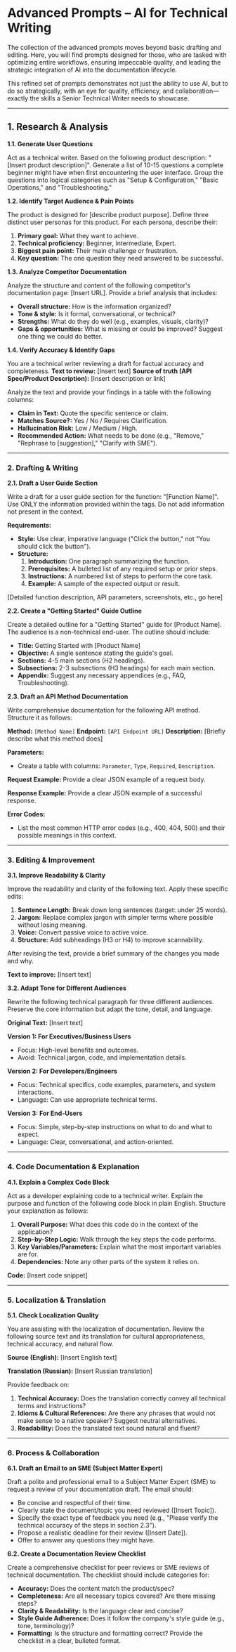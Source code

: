 # Advanced Prompts – AI for Technical Writing

The collection of the advanced prompts moves beyond basic drafting and editing. Here, you will find prompts designed for those, who are tasked with optimizing entire workflows, ensuring impeccable quality, and leading the strategic integration of AI into the documentation lifecycle. 

This refined set of prompts demonstrates not just the ability to use AI, but to do so strategically, with an eye for quality, efficiency, and collaboration—exactly the skills a Senior Technical Writer needs to showcase.

---

## 1. Research & Analysis

**1.1. Generate User Questions**
 

Act as a technical writer. Based on the following product description: "[Insert product description]". Generate a list of 10-15 questions a complete beginner might have when first encountering the user interface. Group the questions into logical categories such as "Setup & Configuration," "Basic Operations," and "Troubleshooting."


**1.2. Identify Target Audience & Pain Points**
 

The product is designed for [describe product purpose]. Define three distinct user personas for this product. For each persona, describe their:
1. **Primary goal:** What they want to achieve.
2. **Technical proficiency:** Beginner, Intermediate, Expert.
3. **Biggest pain point:** Their main challenge or frustration.
4. **Key question:** The one question they need answered to be successful.


**1.3. Analyze Competitor Documentation**
 

Analyze the structure and content of the following competitor's documentation page: [Insert URL]. Provide a brief analysis that includes:
*   **Overall structure:** How is the information organized?
*   **Tone & style:** Is it formal, conversational, or technical?
*   **Strengths:** What do they do well (e.g., examples, visuals, clarity)?
*   **Gaps & opportunities:** What is missing or could be improved? Suggest one thing we could do better.


**1.4. Verify Accuracy & Identify Gaps**
 

You are a technical writer reviewing a draft for factual accuracy and completeness.
**Text to review:** [Insert text]
**Source of truth (API Spec/Product Description):** [Insert description or link]

Analyze the text and provide your findings in a table with the following columns:
*   **Claim in Text:** Quote the specific sentence or claim.
*   **Matches Source?:** Yes / No / Requires Clarification.
*   **Hallucination Risk:** Low / Medium / High.
*   **Recommended Action:** What needs to be done (e.g., "Remove," "Rephrase to [suggestion]," "Clarify with SME").


---

### **2. Drafting & Writing**

**2.1. Draft a User Guide Section**
 

Write a draft for a user guide section for the function: "[Function Name]". Use ONLY the information provided within the <context></context> tags. Do not add information not present in the context.

**Requirements:**
*   **Style:** Use clear, imperative language ("Click the button," not "You should click the button").
*   **Structure:**
    1.  **Introduction:** One paragraph summarizing the function.
    2.  **Prerequisites:** A bulleted list of any required setup or prior steps.
    3.  **Instructions:** A numbered list of steps to perform the core task.
    4.  **Example:** A sample of the expected output or result.

[Detailed function description, API parameters, screenshots, etc., go here]


**2.2. Create a "Getting Started" Guide Outline**
 

Create a detailed outline for a "Getting Started" guide for [Product Name]. The audience is a non-technical end-user. The outline should include:
*   **Title:** Getting Started with [Product Name]
*   **Objective:** A single sentence stating the guide's goal.
*   **Sections:** 4-5 main sections (H2 headings).
*   **Subsections:** 2-3 subsections (H3 headings) for each main section.
*   **Appendix:** Suggest any necessary appendices (e.g., FAQ, Troubleshooting).


**2.3. Draft an API Method Documentation**
 

Write comprehensive documentation for the following API method. Structure it as follows:

**Method:** `[Method Name]`
**Endpoint:** `[API Endpoint URL]`
**Description:** [Briefly describe what this method does]

**Parameters:**
*   Create a table with columns: `Parameter`, `Type`, `Required`, `Description`.

**Request Example:**
Provide a clear JSON example of a request body.

**Response Example:**
Provide a clear JSON example of a successful response.

**Error Codes:**
*   List the most common HTTP error codes (e.g., 400, 404, 500) and their possible meanings in this context.


---

### 3. Editing & Improvement

**3.1. Improve Readability & Clarity**
 

Improve the readability and clarity of the following text. Apply these specific edits:
1.  **Sentence Length:** Break down long sentences (target: under 25 words).
2.  **Jargon:** Replace complex jargon with simpler terms where possible without losing meaning.
3.  **Voice:** Convert passive voice to active voice.
4.  **Structure:** Add subheadings (H3 or H4) to improve scannability.

After revising the text, provide a brief summary of the changes you made and why.

**Text to improve:** [Insert text]


**3.2. Adapt Tone for Different Audiences**
 

Rewrite the following technical paragraph for three different audiences. Preserve the core information but adapt the tone, detail, and language.

**Original Text:** [Insert text]

**Version 1: For Executives/Business Users**
*   Focus: High-level benefits and outcomes.
*   Avoid: Technical jargon, code, and implementation details.

**Version 2: For Developers/Engineers**
*   Focus: Technical specifics, code examples, parameters, and system interactions.
*   Language: Can use appropriate technical terms.

**Version 3: For End-Users**
*   Focus: Simple, step-by-step instructions on what to do and what to expect.
*   Language: Clear, conversational, and action-oriented.


---

### 4. Code Documentation & Explanation

**4.1. Explain a Complex Code Block**
 

Act as a developer explaining code to a technical writer. Explain the purpose and function of the following code block in plain English. Structure your explanation as follows:
1.  **Overall Purpose:** What does this code do in the context of the application?
2.  **Step-by-Step Logic:** Walk through the key steps the code performs.
3.  **Key Variables/Parameters:** Explain what the most important variables are for.
4.  **Dependencies:** Note any other parts of the system it relies on.

**Code:** [Insert code snippet]


---

### **5. Localization & Translation**

**5.1. Check Localization Quality**
 

You are assisting with the localization of documentation. Review the following source text and its translation for cultural appropriateness, technical accuracy, and natural flow.

**Source (English):**
[Insert English text]

**Translation (Russian):**
[Insert Russian translation]

Provide feedback on:
1.  **Technical Accuracy:** Does the translation correctly convey all technical terms and instructions?
2.  **Idioms & Cultural References:** Are there any phrases that would not make sense to a native speaker? Suggest neutral alternatives.
3.  **Readability:** Does the translated text sound natural and fluent?


---

### 6. Process & Collaboration

**6.1. Draft an Email to an SME (Subject Matter Expert)**
 

Draft a polite and professional email to a Subject Matter Expert (SME) to request a review of your documentation draft. The email should:
*   Be concise and respectful of their time.
*   Clearly state the document/topic you need reviewed ([Insert Topic]).
*   Specify the exact type of feedback you need (e.g., "Please verify the technical accuracy of the steps in section 2.3").
*   Propose a realistic deadline for their review ([Insert Date]).
*   Offer to answer any questions they might have.


**6.2. Create a Documentation Review Checklist**
 

Create a comprehensive checklist for peer reviews or SME reviews of technical documentation. The checklist should include categories for:
*   **Accuracy:** Does the content match the product/spec?
*   **Completeness:** Are all necessary topics covered? Are there missing steps?
*   **Clarity & Readability:** Is the language clear and concise?
*   **Style Guide Adherence:** Does it follow the company's style guide (e.g., tone, terminology)?
*   **Formatting:** Is the structure and formatting correct?
Provide the checklist in a clear, bulleted format.
